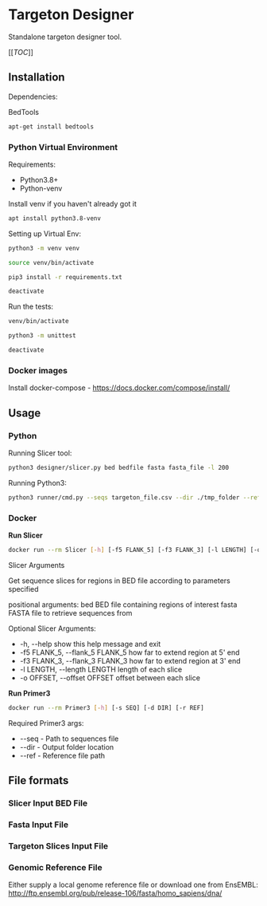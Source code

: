 # Targeton Designer

Standalone targeton designer tool.

[[_TOC_]]

## Installation

Dependencies:

BedTools
```sh
apt-get install bedtools
```

### Python Virtual Environment

Requirements:
 - Python3.8+
 - Python-venv

Install venv if you haven't already got it
```sh
apt install python3.8-venv
```

Setting up Virtual Env:
```sh
python3 -m venv venv

source venv/bin/activate

pip3 install -r requirements.txt

deactivate
```

Run the tests:
```sh
venv/bin/activate

python3 -m unittest

deactivate
```

### Docker images

Install docker-compose - https://docs.docker.com/compose/install/

## Usage

### Python

Running Slicer tool:
```sh
python3 designer/slicer.py bed bedfile fasta fasta_file -l 200
```

Running Python3:
```sh
python3 runner/cmd.py --seqs targeton_file.csv --dir ./tmp_folder --ref genomic_reference_file.fna
```

### Docker

**Run Slicer**
```sh
docker run --rm Slicer [-h] [-f5 FLANK_5] [-f3 FLANK_3] [-l LENGTH] [-o OFFSET] bed fasta
```

Slicer Arguments

Get sequence slices for regions in BED file according to parameters specified

positional arguments:
  bed                   BED file containing regions of interest
  fasta                 FASTA file to retrieve sequences from

Optional Slicer Arguments:
  - -h, --help            show this help message and exit
  - -f5 FLANK_5, --flank_5 FLANK_5
                        how far to extend region at 5' end
  - -f3 FLANK_3, --flank_3 FLANK_3
                        how far to extend region at 3' end
  - -l LENGTH, --length LENGTH
                        length of each slice
  - -o OFFSET, --offset OFFSET
                        offset between each slice

**Run Primer3**
```sh
docker run --rm Primer3 [-h] [-s SEQ] [-d DIR] [-r REF]
```

Required Primer3 args:
- --seq - Path to sequences file
- --dir - Output folder location
- --ref - Reference file path


## File formats

### Slicer Input BED File

### Fasta Input File

### Targeton Slices Input File 

### Genomic Reference File

Either supply a local genome reference file or download one from EnsEMBL:
http://ftp.ensembl.org/pub/release-106/fasta/homo_sapiens/dna/

